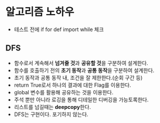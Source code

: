 # 알고리즘 노하우
- 테스트 전에 if for def import while 체크
## DFS
- 함수로서 계속해서 **넘겨줄 것**과 **공유할 것**을 구분하여 설계한다.
- 함수를 호출하기 전의 **초기 동작**과 **공통 동작**을 구분하여 설계한다.
- 초기 동작과 공통 동작 내, 조건을 잘 제한한다.(순회 구간 등)
- return True로서 하나의 결과에 대한 Flag를 이용한다.
- global 변수를 활용해 공유하는 것을 이용한다.
- 주석 뿐만 아니라 로깅을 통해 디테일한 디버깅을 가능토록한다.
- 리스트를 넘길때는 **deepcopy**한다.
- DFS는 구현이다. 포기하지 않는다.
